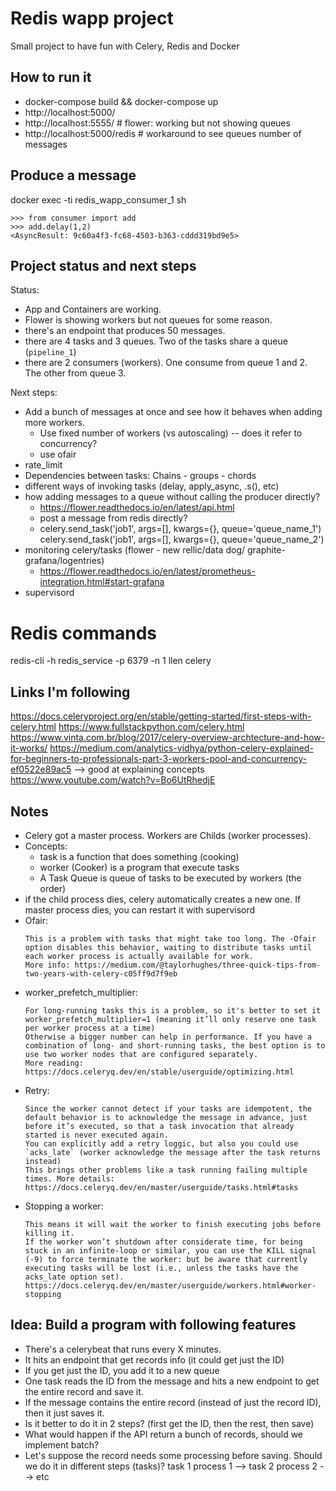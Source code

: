# Redis wapp project

Small project to have fun with Celery, Redis and Docker

## How to run it
- docker-compose build && docker-compose up
- http://localhost:5000/
- http://localhost:5555/  # flower: working but not showing queues
- http://localhost:5000/redis  # workaround to see queues number of messages

## Produce a message
docker exec -ti redis_wapp_consumer_1 sh
```
>>> from consumer import add
>>> add.delay(1,2)
<AsyncResult: 9c60a4f3-fc68-4503-b363-cddd319bd9e5>
```

## Project status and next steps

Status:
- App and Containers are working.
- Flower is showing workers but not queues for some reason.
- there's an endpoint that produces 50 messages.
- there are 4 tasks and 3 queues. Two of the tasks share a queue (`pipeline_1`)
- there are 2 consumers (workers). One consume from queue 1 and 2. The other from queue 3.

Next steps:
- Add a bunch of messages at once and see how it behaves when adding more workers.
  * Use fixed number of workers (vs autoscaling)  -- does it refer to concurrency?
  * use ofair
- rate_limit
- Dependencies between tasks: Chains - groups - chords
- different ways of invoking tasks (delay, apply_async, .s(), etc)
- how adding messages to a queue without calling the producer directly?
    * https://flower.readthedocs.io/en/latest/api.html
    * post a message from redis directly?
    * celery.send_task('job1', args=[], kwargs={}, queue='queue_name_1')
      celery.send_task('job1', args=[], kwargs={}, queue='queue_name_2')
- monitoring celery/tasks (flower - new rellic/data dog/ graphite-grafana/logentries)
  * https://flower.readthedocs.io/en/latest/prometheus-integration.html#start-grafana
- supervisord


# Redis commands
redis-cli -h redis_service -p 6379 -n 1 llen celery


## Links I'm following
https://docs.celeryproject.org/en/stable/getting-started/first-steps-with-celery.html
https://www.fullstackpython.com/celery.html
https://www.vinta.com.br/blog/2017/celery-overview-archtecture-and-how-it-works/
https://medium.com/analytics-vidhya/python-celery-explained-for-beginners-to-professionals-part-3-workers-pool-and-concurrency-ef0522e89ac5  --> good at explaining concepts
https://www.youtube.com/watch?v=Bo6UtRhedjE


## Notes
* Celery got a master process. Workers are Childs (worker processes).
* Concepts:
  - task is a function that does something (cooking)
  - worker (Cooker) is a program that execute tasks
  - A Task Queue is queue of tasks to be executed by workers (the order)
* if the child process dies, celery automatically creates a new one. If master process dies, you can restart it with supervisord
* Ofair: 
  ```By default, preforking Celery workers distribute tasks to their worker processes (child) as soon as they are received, regardless of whether the process is currently busy with other tasks.
  This is a problem with tasks that might take too long. The -Ofair option disables this behavior, waiting to distribute tasks until each worker process is actually available for work.
  More info: https://medium.com/@taylorhughes/three-quick-tips-from-two-years-with-celery-c05ff9d7f9eb
  ```
* worker_prefetch_multiplier: 
  ```The prefetch limit is a limit for the number of tasks (messages) a worker can reserve for itself (messages are available in memory).
  For long-running tasks this is a problem, so it's better to set it worker_prefetch_multiplier=1 (meaning it’ll only reserve one task per worker process at a time)
  Otherwise a bigger number can help in performance. If you have a combination of long- and short-running tasks, the best option is to use two worker nodes that are configured separately.
  More reading: https://docs.celeryq.dev/en/stable/userguide/optimizing.html
  ```
* Retry: 
  ```Ideally task functions should be idempotent: meaning the function won’t cause unintended effects even if called multiple times with the same arguments.
  Since the worker cannot detect if your tasks are idempotent, the default behavior is to acknowledge the message in advance, just before it’s executed, so that a task invocation that already started is never executed again.
  You can explicitly add a retry loggic, but also you could use `acks_late` (worker acknowledge the message after the task returns instead)
  This brings other problems like a task running failing multiple times. More details: https://docs.celeryq.dev/en/master/userguide/tasks.html#tasks
  ```
* Stopping a worker: 
  ```Shutdown should be accomplished using the TERM signal (kill -15) so it gracefully kill the process.
  This means it will wait the worker to finish executing jobs before killing it.
  If the worker won’t shutdown after considerate time, for being stuck in an infinite-loop or similar, you can use the KILL signal (-9) to force terminate the worker: but be aware that currently executing tasks will be lost (i.e., unless the tasks have the acks_late option set).
  https://docs.celeryq.dev/en/master/userguide/workers.html#worker-stopping
  ```


## Idea: Build a program with following features
  - There's a celerybeat that runs every X minutes.
  - It hits an endpoint that get records info (it could get just the ID)
  - If you get just the ID, you add it to a new queue
  - One task reads the ID from the message and hits a new endpoint to get the entire record and save it.
  - If the message contains the entire record (instead of just the record ID), then it just saves it.
  - Is it better to do it in 2 steps? (first get the ID, then the rest, then save)
  - What would happen if the API return a bunch of records, should we implement batch?
  - Let's suppose the record needs some processing before saving. Should we do it in different steps (tasks)? task 1 process 1 --> task 2 process 2 --> etc
